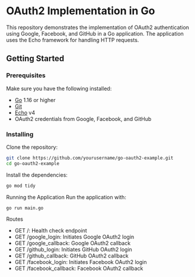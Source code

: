 # OAuth2 Implementation in Go

This repository demonstrates the implementation of OAuth2 authentication using Google, Facebook, and GitHub in a Go application. The application uses the Echo framework for handling HTTP requests.

## Getting Started

### Prerequisites

Make sure you have the following installed:

- [Go](https://golang.org/dl/) 1.16 or higher
- [Git](https://git-scm.com/)
- [Echo](https://echo.labstack.com/) v4
- OAuth2 credentials from Google, Facebook, and GitHub

### Installing

Clone the repository:

```sh
git clone https://github.com/yourusername/go-oauth2-example.git
cd go-oauth2-example
```

Install the dependencies:

```sh
go mod tidy
```

Running the Application
Run the application with:
```sh
go run main.go
```


Routes
- GET /: Health check endpoint
- GET /google_login: Initiates Google OAuth2 login
- GET /google_callback: Google OAuth2 callback
- GET /github_login: Initiates GitHub OAuth2 login
- GET /github_callback: GitHub OAuth2 callback
- GET /facebook_login: Initiates Facebook OAuth2 login
- GET /facebook_callback: Facebook OAuth2 callback
